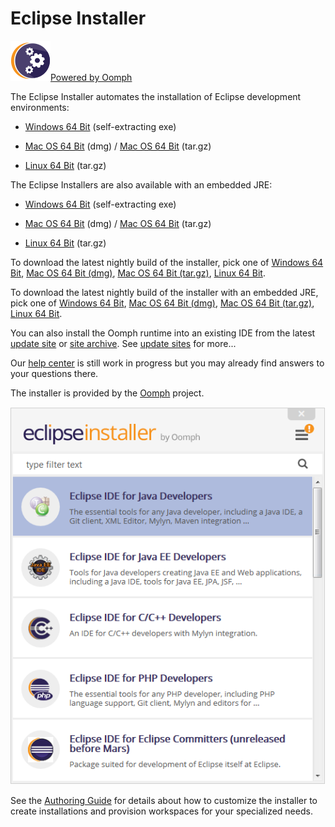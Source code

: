 

Eclipse Installer
=================

[![Oomph Project Logo.png](https://raw.githubusercontent.com/vogella/oomph/master/docs/images/Oomph_Project_Logo.png)](/Oomph "Oomph")[Powered by Oomph](/Oomph "Oomph")

The Eclipse Installer automates the installation of Eclipse development environments:

*   [Windows 64 Bit](https://www.eclipse.org/downloads/download.php?file=/oomph/products/eclipse-inst-win64.exe) (self-extracting exe)

*   [Mac OS 64 Bit](https://www.eclipse.org/downloads/download.php?file=/oomph/products/eclipse-inst-mac64.dmg) (dmg) / [Mac OS 64 Bit](https://www.eclipse.org/downloads/download.php?file=/oomph/products/eclipse-inst-mac64.tar.gz) (tar.gz)

*   [Linux 64 Bit](https://www.eclipse.org/downloads/download.php?file=/oomph/products/eclipse-inst-linux64.tar.gz) (tar.gz)

  
The Eclipse Installers are also available with an embedded JRE:

*   [Windows 64 Bit](https://www.eclipse.org/downloads/download.php?file=/oomph/products/eclipse-inst-jre-win64.exe) (self-extracting exe)

*   [Mac OS 64 Bit](https://www.eclipse.org/downloads/download.php?file=/oomph/products/eclipse-inst-jre-mac64.dmg) (dmg) / [Mac OS 64 Bit](https://www.eclipse.org/downloads/download.php?file=/oomph/products/eclipse-inst-jre-mac64.tar.gz) (tar.gz)

*   [Linux 64 Bit](https://www.eclipse.org/downloads/download.php?file=/oomph/products/eclipse-inst-jre-linux64.tar.gz) (tar.gz)

  
To download the latest nightly build of the installer, pick one of [Windows 64 Bit](https://www.eclipse.org/downloads/download.php?file=/oomph/products/latest/eclipse-inst-win64.exe), [Mac OS 64 Bit (dmg)](https://www.eclipse.org/downloads/download.php?file=/oomph/products/latest/eclipse-inst-mac64.dmg), [Mac OS 64 Bit (tar.gz)](https://www.eclipse.org/downloads/download.php?file=/oomph/products/latest/eclipse-inst-mac64.tar.gz), [Linux 64 Bit](https://www.eclipse.org/downloads/download.php?file=/oomph/products/latest/eclipse-inst-linux64.tar.gz).

To download the latest nightly build of the installer with an embedded JRE, pick one of [Windows 64 Bit](https://www.eclipse.org/downloads/download.php?file=/oomph/products/latest/eclipse-inst-jre-win64.exe), [Mac OS 64 Bit (dmg)](https://www.eclipse.org/downloads/download.php?file=/oomph/products/latest/eclipse-inst-jre-mac64.dmg), [Mac OS 64 Bit (tar.gz)](https://www.eclipse.org/downloads/download.php?file=/oomph/products/latest/eclipse-inst-jre-mac64.tar.gz), [Linux 64 Bit](https://www.eclipse.org/downloads/download.php?file=/oomph/products/latest/eclipse-inst-jre-linux64.tar.gz).

You can also install the Oomph runtime into an existing IDE from the latest [update site](http://download.eclipse.org/oomph/updates/latest) or [site archive](https://www.eclipse.org/downloads/download.php?file=/oomph/updates/latest/org.eclipse.oomph.site.zip). See [update sites](#Update-Sites) for more...

Our [help center](http://download.eclipse.org/oomph/help) is still work in progress but you may already find answers to your questions there.

The installer is provided by the [Oomph](https://www.eclipse.org/oomph) project.

  
![OomphSimpleInstaller2.png](https://raw.githubusercontent.com/vogella/oomph/master/docs/images/OomphSimpleInstaller2.png)

See the [Authoring Guide](Eclipse_Oomph_Authoring.md "Eclipse Oomph Authoring") for details about how to customize the installer to create installations and provision workspaces for your specialized needs.

